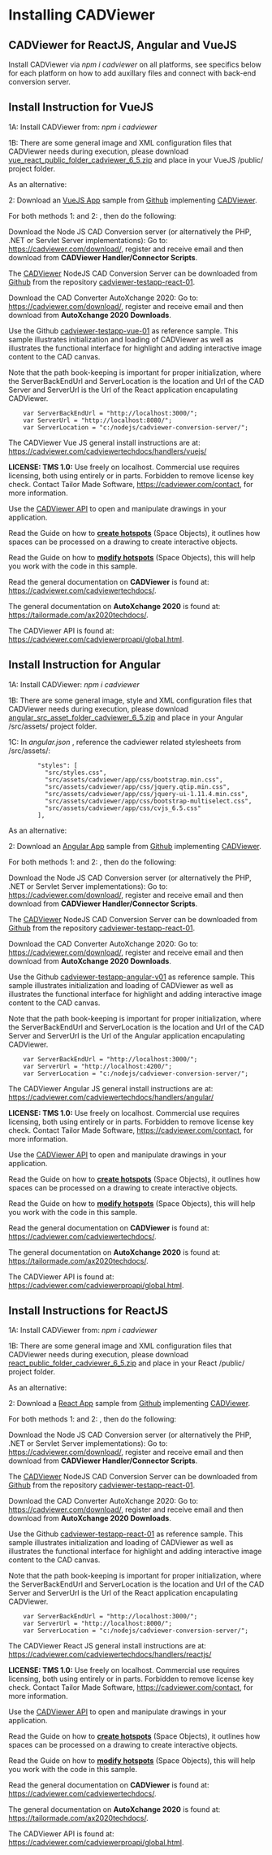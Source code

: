 # Installing CADViewer

## CADViewer for ReactJS, Angular and VueJS

Install CADViewer via *npm i cadviewer* on all platforms, see specifics below for each platform on how to add auxillary files and connect with back-end conversion server.



## Install Instruction for VueJS


1A: Install CADViewer from: *npm i cadviewer* 

1B: There are some general image and XML configuration files that CADViewer needs during execution, please download [vue_react_public_folder_cadviewer_6_5.zip](https://cadviewer.com/downloads/handlers/reactjs/react_public_folder_cadviewer_6_5.zip) and place in your VueJS /public/ project folder.   

As an alternative:

2: Download an [VueJS App](https://github.com/CADViewer/cadviewer-testapp-vue-01) sample from [Github](https://github.com/CADViewer/cadviewer-testapp-vue-v01) implementing [CADViewer](https://github.com/CADViewer/cadviewer-testapp-vue-01).



For both methods 1: and 2: , then do the following:


Download the Node JS CAD Conversion server (or alternatively the PHP, .NET or Servlet Server implementations):  Go to:  https://cadviewer.com/download/, register and receive email and then download from **CADViewer Handler/Connector Scripts**.

The [CADViewer](https://github.com/CADViewer/cadviewer-conversion-server) NodeJS CAD Conversion Server can be downloaded from [Github](https://github.com/CADViewer/cadviewer-conversion-server) from the repository [cadviewer-testapp-react-01](https://github.com/CADViewer/cadviewer-conversion-server).

Download the CAD Converter AutoXchange 2020:  Go to: https://cadviewer.com/download/, register and receive email and then download from **AutoXchange 2020 Downloads**.

Use the Github [cadviewer-testapp-vue-01](https://github.com/CADViewer/cadviewer-testapp-vue-01) as reference sample. This sample illustrates initialization and loading of CADViewer as well as illustrates the functional interface for highlight and adding interactive image content to the CAD canvas. 

Note that the path book-keeping is important for proper initialization, where the ServerBackEndUrl and ServerLocation is the location and Url of the CAD Server and ServerUrl is the Url of the React application encapulating CADViewer. 


		var ServerBackEndUrl = "http://localhost:3000/";
		var ServerUrl = "http://localhost:8080/";
		var ServerLocation = "c:/nodejs/cadviewer-conversion-server/";

The CADViewer Vue JS general install instructions are at: https://cadviewer.com/cadviewertechdocs/handlers/vuejs/

**LICENSE: TMS 1.0:** Use freely on localhost. Commercial use requires licensing, both using entirely or in parts. Forbidden to remove license key check.  Contact Tailor Made Software, https://cadviewer.com/contact, for more information. 

Use the [CADViewer API](https://cadviewer.com/cadviewerproapi/global.html) to open and manipulate drawings in your application. 

Read the Guide on how to **[create hotspots](https://cadviewer.com/highlight/main/)** (Space Objects), it outlines how spaces can be processed on a drawing to create interactive objects. 

Read the Guide on how to **[modify hotspots](https://cadviewer.com/highlight2/main/)**  (Space Objects), this will help you work with the code in this sample. 

Read the general documentation on **CADViewer** is found at: https://cadviewer.com/cadviewertechdocs/.

The general documentation on **AutoXchange 2020** is found at: https://tailormade.com/ax2020techdocs/.

The CADViewer API is found at: https://cadviewer.com/cadviewerproapi/global.html.




## Install Instruction for Angular

1A: Install CADViewer: *npm i cadviewer* 

1B: There are some general image, style and XML configuration files that CADViewer needs during execution, please download [angular_src_asset_folder_cadviewer_6_5.zip](https://cadviewer.com/downloads/handlers/angular/angular_src_asset_folder_cadviewer_6_5.zip) and place in your Angular /src/assets/ project folder.   

1C: In *angular.json* , reference the cadviewer related stylesheets from /src/assets/:

            "styles": [
              "src/styles.css",
              "src/assets/cadviewer/app/css/bootstrap.min.css",              
              "src/assets/cadviewer/app/css/jquery.qtip.min.css",
              "src/assets/cadviewer/app/css/jquery-ui-1.11.4.min.css",
              "src/assets/cadviewer/app/css/bootstrap-multiselect.css",
              "src/assets/cadviewer/app/css/cvjs_6.5.css"
            ],

As an alternative:

2: Download an [Angular App](https://github.com/CADViewer/cadviewer-testapp-angular-v01) sample from [Github](https://github.com/CADViewer/cadviewer-testapp-angular-v01) implementing [CADViewer](https://github.com/CADViewer/cadviewer-testapp-angular-v01).


For both methods 1: and 2: , then do the following:


Download the Node JS CAD Conversion server (or alternatively the PHP, .NET or Servlet Server implementations):  Go to:  https://cadviewer.com/download/, register and receive email and then download from **CADViewer Handler/Connector Scripts**.

The [CADViewer](https://github.com/CADViewer/cadviewer-conversion-server) NodeJS CAD Conversion Server can be downloaded from [Github](https://github.com/CADViewer/cadviewer-conversion-server) from the repository [cadviewer-testapp-react-01](https://github.com/CADViewer/cadviewer-conversion-server).

Download the CAD Converter AutoXchange 2020:  Go to: https://cadviewer.com/download/, register and receive email and then download from **AutoXchange 2020 Downloads**.

Use the Github [cadviewer-testapp-angular-v01](https://github.com/CADViewer/cadviewer-testapp-angular-v01) as reference sample. This sample illustrates initialization and loading of CADViewer as well as illustrates the functional interface for highlight and adding interactive image content to the CAD canvas. 

Note that the path book-keeping is important for proper initialization, where the ServerBackEndUrl and ServerLocation is the location and Url of the CAD Server and ServerUrl is the Url of the Angular application encapulating CADViewer. 


		var ServerBackEndUrl = "http://localhost:3000/";
		var ServerUrl = "http://localhost:4200/";
		var ServerLocation = "c:/nodejs/cadviewer-conversion-server/";

The CADViewer Angular JS general install instructions are at: https://cadviewer.com/cadviewertechdocs/handlers/angular/

**LICENSE: TMS 1.0:** Use freely on localhost. Commercial use requires licensing, both using entirely or in parts. Forbidden to remove license key check.  Contact Tailor Made Software, https://cadviewer.com/contact, for more information. 

Use the [CADViewer API](https://cadviewer.com/cadviewerproapi/global.html) to open and manipulate drawings in your application. 

Read the Guide on how to **[create hotspots](https://cadviewer.com/highlight/main/)** (Space Objects), it outlines how spaces can be processed on a drawing to create interactive objects. 

Read the Guide on how to **[modify hotspots](https://cadviewer.com/highlight2/main/)**  (Space Objects), this will help you work with the code in this sample. 

Read the general documentation on **CADViewer** is found at: https://cadviewer.com/cadviewertechdocs/.

The general documentation on **AutoXchange 2020** is found at: https://tailormade.com/ax2020techdocs/.

The CADViewer API is found at: https://cadviewer.com/cadviewerproapi/global.html.



## Install Instructions for ReactJS

1A: Install CADViewer from: *npm i cadviewer* 

1B: There are some general image and XML configuration files that CADViewer needs during execution, please download [react_public_folder_cadviewer_6_5.zip](https://cadviewer.com/downloads/handlers/reactjs/react_public_folder_cadviewer_6_5.zip) and place in your React /public/ project folder.   

As an alternative:

2: Download a [React App](https://github.com/CADViewer/cadviewer-testapp-react-01) sample from [Github](https://github.com/CADViewer/cadviewer-testapp-react-01) implementing [CADViewer](https://github.com/CADViewer/cadviewer-testapp-react-01).


For both methods 1: and 2: , then do the following:


Download the Node JS CAD Conversion server (or alternatively the PHP, .NET or Servlet Server implementations):  Go to:  https://cadviewer.com/download/, register and receive email and then download from **CADViewer Handler/Connector Scripts**.

The [CADViewer](https://github.com/CADViewer/cadviewer-conversion-server) NodeJS CAD Conversion Server can be downloaded from [Github](https://github.com/CADViewer/cadviewer-conversion-server) from the repository [cadviewer-testapp-react-01](https://github.com/CADViewer/cadviewer-conversion-server).

Download the CAD Converter AutoXchange 2020:  Go to: https://cadviewer.com/download/, register and receive email and then download from **AutoXchange 2020 Downloads**.

Use the Github [cadviewer-testapp-react-01](https://github.com/CADViewer/cadviewer-testapp-react-01) as reference sample. This sample illustrates initialization and loading of CADViewer as well as illustrates the functional interface for highlight and adding interactive image content to the CAD canvas. 

Note that the path book-keeping is important for proper initialization, where the ServerBackEndUrl and ServerLocation is the location and Url of the CAD Server and ServerUrl is the Url of the React application encapulating CADViewer. 


		var ServerBackEndUrl = "http://localhost:3000/";
		var ServerUrl = "http://localhost:8000/";
		var ServerLocation = "c:/nodejs/cadviewer-conversion-server/";

The CADViewer React JS general install instructions are at: https://cadviewer.com/cadviewertechdocs/handlers/reactjs/

**LICENSE: TMS 1.0:** Use freely on localhost. Commercial use requires licensing, both using entirely or in parts. Forbidden to remove license key check.  Contact Tailor Made Software, https://cadviewer.com/contact, for more information. 

Use the [CADViewer API](https://cadviewer.com/cadviewerproapi/global.html) to open and manipulate drawings in your application. 

Read the Guide on how to **[create hotspots](https://cadviewer.com/highlight/main/)** (Space Objects), it outlines how spaces can be processed on a drawing to create interactive objects. 

Read the Guide on how to **[modify hotspots](https://cadviewer.com/highlight2/main/)**  (Space Objects), this will help you work with the code in this sample. 

Read the general documentation on **CADViewer** is found at: https://cadviewer.com/cadviewertechdocs/.

The general documentation on **AutoXchange 2020** is found at: https://tailormade.com/ax2020techdocs/.

The CADViewer API is found at: https://cadviewer.com/cadviewerproapi/global.html.




